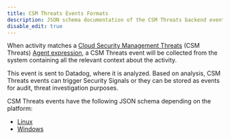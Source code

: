 ```yaml
---
title: CSM Threats Events Formats
description: JSON schema documentation of the CSM Threats backend event
disable_edit: true
---
```




When activity matches a [Cloud Security Management Threats][1] (CSM Threats) [Agent expression][2], a CSM Threats event will be collected from the system containing all the relevant context about the activity.

This event is sent to Datadog, where it is analyzed. Based on analysis, CSM Threats events can trigger Security Signals or they can be stored as events for audit, threat investigation purposes.

CSM Threats events have the following JSON schema depending on the platform:

* [Linux][1]
* [Windows][2]

[1]: /security/threats/backend_linux
[2]: /security/threats/backend_windows